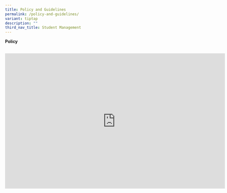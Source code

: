 ```yaml
---
title: Policy and Guidelines
permalink: /policy-and-guidelines/
variant: tiptap
description: ""
third_nav_title: Student Management
---
```

<p><strong>Policy</strong>
<br>
<br>
</p>
<div class="iframe-wrapper">
<iframe height="445" width="725" allowfullscreen="true" frameborder="0" src="https://docs.google.com/presentation/d/e/2PACX-1vS-nSq19UDb3XuGhkCIAfTxgjuSOo9eZTRyZNPafEwT0wodOXTPlUGLy2dnKjTc33SkWjYWYt6xtB0u/pubembed?start=true&amp;loop=true&amp;delayms=10000"></iframe>
</div>
<p></p>